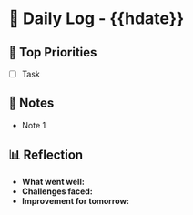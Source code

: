 # 📅 Daily Log - {{hdate}}

## 🌟 Top Priorities
- [ ] Task

## 📝 Notes
- Note 1

## 📊 Reflection
- **What went well:** 
- **Challenges faced:** 
- **Improvement for tomorrow:** 
